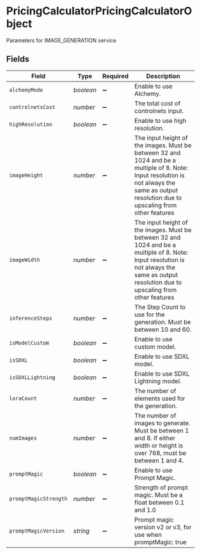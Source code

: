 # PricingCalculatorPricingCalculatorObject

Parameters for IMAGE_GENERATION service


## Fields

| Field                                                                                                                                                                                       | Type                                                                                                                                                                                        | Required                                                                                                                                                                                    | Description                                                                                                                                                                                 |
| ------------------------------------------------------------------------------------------------------------------------------------------------------------------------------------------- | ------------------------------------------------------------------------------------------------------------------------------------------------------------------------------------------- | ------------------------------------------------------------------------------------------------------------------------------------------------------------------------------------------- | ------------------------------------------------------------------------------------------------------------------------------------------------------------------------------------------- |
| `alchemyMode`                                                                                                                                                                               | *boolean*                                                                                                                                                                                   | :heavy_minus_sign:                                                                                                                                                                          | Enable to use Alchemy.                                                                                                                                                                      |
| `controlnetsCost`                                                                                                                                                                           | *number*                                                                                                                                                                                    | :heavy_minus_sign:                                                                                                                                                                          | The total cost of controlnets input.                                                                                                                                                        |
| `highResolution`                                                                                                                                                                            | *boolean*                                                                                                                                                                                   | :heavy_minus_sign:                                                                                                                                                                          | Enable to use high resolution.                                                                                                                                                              |
| `imageHeight`                                                                                                                                                                               | *number*                                                                                                                                                                                    | :heavy_minus_sign:                                                                                                                                                                          | The input height of the images. Must be between 32 and 1024 and be a multiple of 8. Note: Input resolution is not always the same as output resolution due to upscaling from other features |
| `imageWidth`                                                                                                                                                                                | *number*                                                                                                                                                                                    | :heavy_minus_sign:                                                                                                                                                                          | The input height of the images. Must be between 32 and 1024 and be a multiple of 8. Note: Input resolution is not always the same as output resolution due to upscaling from other features |
| `inferenceSteps`                                                                                                                                                                            | *number*                                                                                                                                                                                    | :heavy_minus_sign:                                                                                                                                                                          | The Step Count to use for the generation. Must be between 10 and 60.                                                                                                                        |
| `isModelCustom`                                                                                                                                                                             | *boolean*                                                                                                                                                                                   | :heavy_minus_sign:                                                                                                                                                                          | Enable to use custom model.                                                                                                                                                                 |
| `isSDXL`                                                                                                                                                                                    | *boolean*                                                                                                                                                                                   | :heavy_minus_sign:                                                                                                                                                                          | Enable to use SDXL model.                                                                                                                                                                   |
| `isSDXLLightning`                                                                                                                                                                           | *boolean*                                                                                                                                                                                   | :heavy_minus_sign:                                                                                                                                                                          | Enable to use SDXL Lightning model.                                                                                                                                                         |
| `loraCount`                                                                                                                                                                                 | *number*                                                                                                                                                                                    | :heavy_minus_sign:                                                                                                                                                                          | The number of elements used for the generation.                                                                                                                                             |
| `numImages`                                                                                                                                                                                 | *number*                                                                                                                                                                                    | :heavy_minus_sign:                                                                                                                                                                          | The number of images to generate. Must be between 1 and 8. If either width or height is over 768, must be between 1 and 4.                                                                  |
| `promptMagic`                                                                                                                                                                               | *boolean*                                                                                                                                                                                   | :heavy_minus_sign:                                                                                                                                                                          | Enable to use Prompt Magic.                                                                                                                                                                 |
| `promptMagicStrength`                                                                                                                                                                       | *number*                                                                                                                                                                                    | :heavy_minus_sign:                                                                                                                                                                          | Strength of prompt magic. Must be a float between 0.1 and 1.0                                                                                                                               |
| `promptMagicVersion`                                                                                                                                                                        | *string*                                                                                                                                                                                    | :heavy_minus_sign:                                                                                                                                                                          | Prompt magic version v2 or v3, for use when promptMagic: true                                                                                                                               |